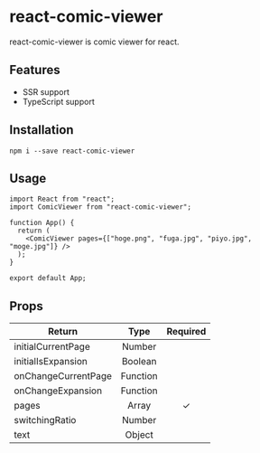 # react-comic-viewer

react-comic-viewer is comic viewer for react.

## Features

- SSR support
- TypeScript support

## Installation

`npm i --save react-comic-viewer`

## Usage

```tsx
import React from "react";
import ComicViewer from "react-comic-viewer";

function App() {
  return (
    <ComicViewer pages={["hoge.png", "fuga.jpg", "piyo.jpg", "moge.jpg"]} />
  );
}

export default App;
```

## Props

| Return              |   Type   | Required |
| ------------------- | :------: | :------: |
| initialCurrentPage  |  Number  |          |
| initialIsExpansion  | Boolean  |          |
| onChangeCurrentPage | Function |          |
| onChangeExpansion   | Function |          |
| pages               |  Array   |    ✓     |
| switchingRatio      |  Number  |          |
| text                |  Object  |          |
